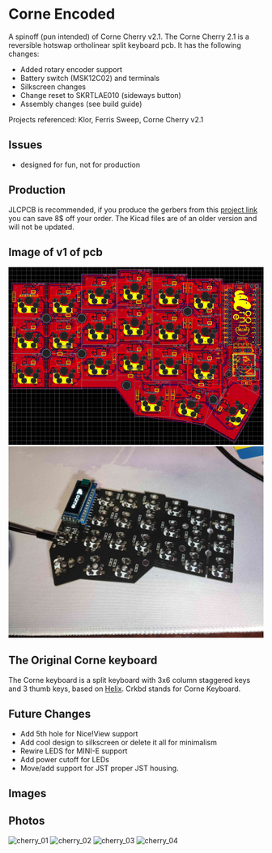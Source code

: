 # Corne Encoded
A spinoff (pun intended) of Corne Cherry v2.1. The Corne Cherry 2.1 is a reversible hotswap ortholinear split keyboard pcb.
It has the following changes:
- Added rotary encoder support
- Battery switch (MSK12C02) and terminals
- Silkscreen changes
- Change reset to SKRTLAE010 (sideways button)
- Assembly changes (see build guide)

Projects referenced: Klor, Ferris Sweep, Corne Cherry v2.1
## Issues
- designed for fun, not for production
  
## Production
JLCPCB is recommended, if you produce the gerbers from this [project link](https://oshwlab.com/dungeonstag/corne-encoded) you can save 8$ off your order. The Kicad files are of an older version and will not be updated.

## Image of v1 of pcb
![pcb_1](https://raw.githubusercontent.com/Distux/CorneEncoded/main/imgs/pcbv1jlc.png)
![pcb_prod](https://raw.githubusercontent.com/Distux/CorneEncoded/main/imgs/pcb_make_soldered.png)

## The Original Corne keyboard

The Corne keyboard is a split keyboard with 3x6 column staggered keys
and 3 thumb keys, based on [Helix](https://github.com/MakotoKurauchi/helix).
Crkbd stands for Corne Keyboard.

## Future Changes
- Add 5th hole for Nice!View support
- Add cool design to silkscreen or delete it all for minimalism
- Rewire LEDS for MINI-E support
- Add power cutoff for LEDs
- Move/add support for JST proper JST housing.

## Images

## Photos

![cherry_01](https://user-images.githubusercontent.com/736191/47172655-0d0e9b80-d347-11e8-8a11-ccce9bf8d2b4.JPG)
![cherry_02](https://user-images.githubusercontent.com/736191/47172658-0da73200-d347-11e8-8ab5-6267faf3e447.JPG)
![cherry_03](https://user-images.githubusercontent.com/736191/47172661-0da73200-d347-11e8-95a5-4e978fbb70bb.JPG)
![cherry_04](https://user-images.githubusercontent.com/736191/47172662-0da73200-d347-11e8-8510-139a9ed94d9a.JPG)
